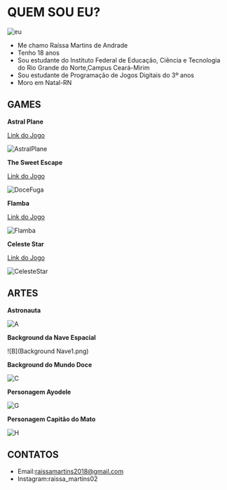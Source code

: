 # QUEM SOU EU?
![eu](Raissa2.png)
- Me chamo Raíssa Martins de Andrade
- Tenho 18 anos
- Sou estudante do Instituto Federal de Educação, Ciência e Tecnologia do Rio Grande do Norte,Campus Ceará-Mirim
- Sou estudante de Programação de Jogos Digitais do 3º anos
- Moro em Natal-RN

## GAMES

**Astral Plane**

<a href="http://raixasantos.github.io/AstralPlane/" target="_blank"> Link do Jogo </a>

![AstralPlane](Capturar1.PNG)

**The Sweet Escape**

<a href="https://ruanaffff.github.io/DOCEFUGA/" target="_blank"> Link do Jogo </a>

![DoceFuga](Capturar2.PNG)

**Flamba**

<a href="http://raixasantos.github.io/Flamba/" target="_blank"> Link do Jogo </a>

![Flamba](Capturar3.PNG)

**Celeste Star**

<a href="http://raixasantos.github.io/Celeste/" target="_blank"> Link do Jogo </a>

![CelesteStar](Capturar4.PNG)

## ARTES
**Astronauta**

![A](Astronalta2.png)


**Background da Nave Espacial**

![B](Background Nave1.png)


**Background do Mundo Doce**

![C](Background.png)


**Personagem Ayodele**

![G](MENINA.png)


**Personagem Capitão do Mato**

![H](Malfeitor.png)



## CONTATOS
- Email:raissamartins2018@gmail.com
- Instagram:raissa_martins02
